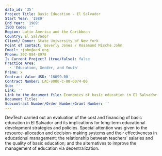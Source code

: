 ```yaml
---
data_id: '35'
Project Title: Basic Education - El Salvador
Start Year: '1989'
End Year: '1989'
ISO3 Code: ''
Region: Latin America and the Caribbean
Country: El Salvador
Client/ Donor: State University of New York
Point of contact: Beverly Jones / Rosamund Mische John
Email: rjohn@aed.org
Phone: 202-884-8978
Is Current Project? (true/false): false
Practice Area:
  - 'Education, Gender, and Youth'
Prime: x
Contract Value USD: '16099.00'
Contract Number: LAC-0000-C-00-6074-00
Sub: ''
Link: ''
Link to the document file: Economics of basic education in El Salvador
Document Title: ''
Subcontract Number/Order Number/Grant Number: ''
---
```


DevTech carried out an evaluation of the cost and financing of basic education in El Salvador and its implications for long-term educational development strategies and policies. Special attention was given to the resource-allocation and decision-making systems and their effectiveness in educational management; the relationship between teachers' salaries and the quality of basic education; and the alternatives to improve the management of education via decentralization.